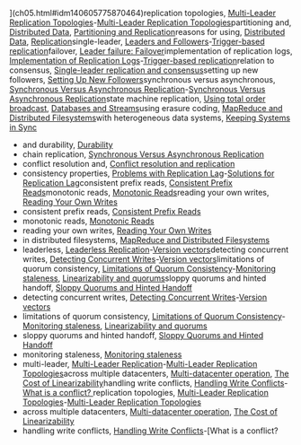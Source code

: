 ](ch05.html#idm140605775870464)replication topologies, [Multi-Leader Replication Topologies](ch05.html#ix_replmultileadtopol)-[Multi-Leader Replication Topologies](ch05.html#idm140605775825664)partitioning and, [Distributed Data](part02.html#idm140605776495952), [Partitioning and Replication](ch06.html#idm140605775370272)reasons for using, [Distributed Data](part02.html#idm140605776540816), [Replication](ch05.html#idm140605776468304)single-leader, [Leaders and Followers](ch05.html#ix_replleadfol)-[Trigger-based replication](ch05.html#idm140605776175184)failover, [Leader failure: Failover](ch05.html#idm140605776310608)implementation of replication logs, [Implementation of Replication Logs](ch05.html#ix_replleadfollog)-[Trigger-based replication](ch05.html#idm140605776176896)relation to consensus, [Single-leader replication and consensus](ch09.html#idm140605758920864)setting up new followers, [Setting Up New Followers](ch05.html#idm140605776343120)synchronous versus asynchronous, [Synchronous Versus Asynchronous Replication](ch05.html#ix_replleadfolsyncasync)-[Synchronous Versus Asynchronous Replication](ch05.html#idm140605776347632)state machine replication, [Using total order broadcast](ch09.html#idm140605759466736), [Databases and Streams](ch11.html#idm140605757051632)using erasure coding, [MapReduce and Distributed Filesystems](ch10.html#idm140605758225344)with heterogeneous data systems, [Keeping Systems in Sync](ch11.html#idm140605757016224)
* and durability, [Durability](ch07.html#idm140605774786736)
* chain replication, [Synchronous Versus Asynchronous Replication](ch05.html#idm140605776366208)
* conflict resolution and, [Conflict resolution and replication](ch07.html#idm140605761947952)
* consistency properties, [Problems with Replication Lag](ch05.html#ix_replproblag)-[Solutions for Replication Lag](ch05.html#idm140605776065008)consistent prefix reads, [Consistent Prefix Reads](ch05.html#idm140605776093744)monotonic reads, [Monotonic Reads](ch05.html#idm140605776108880)reading your own writes, [Reading Your Own Writes](ch05.html#idm140605776142800)
* consistent prefix reads, [Consistent Prefix Reads](ch05.html#idm140605776093744)
* monotonic reads, [Monotonic Reads](ch05.html#idm140605776108880)
* reading your own writes, [Reading Your Own Writes](ch05.html#idm140605776142800)
* in distributed filesystems, [MapReduce and Distributed Filesystems](ch10.html#idm140605758226640)
* leaderless, [Leaderless Replication](ch05.html#ix_replnolead)-[Version vectors](ch05.html#idm140605775436512)detecting concurrent writes, [Detecting Concurrent Writes](ch05.html#ix_replnoleadconcwr)-[Version vectors](ch05.html#idm140605775439568)limitations of quorum consistency, [Limitations of Quorum Consistency](ch05.html#ix_replnoleadlimits)-[Monitoring staleness](ch05.html#idm140605775664064), [Linearizability and quorums](ch09.html#idm140605759855280)sloppy quorums and hinted handoff, [Sloppy Quorums and Hinted Handoff](ch05.html#idm140605775660880)
* detecting concurrent writes, [Detecting Concurrent Writes](ch05.html#ix_replnoleadconcwr)-[Version vectors](ch05.html#idm140605775439568)
* limitations of quorum consistency, [Limitations of Quorum Consistency](ch05.html#ix_replnoleadlimits)-[Monitoring staleness](ch05.html#idm140605775664064), [Linearizability and quorums](ch09.html#idm140605759855280)
* sloppy quorums and hinted handoff, [Sloppy Quorums and Hinted Handoff](ch05.html#idm140605775660880)
* monitoring staleness, [Monitoring staleness](ch05.html#idm140605775676272)
* multi-leader, [Multi-Leader Replication](ch05.html#ix_replmultilead)-[Multi-Leader Replication Topologies](ch05.html#idm140605775824016)across multiple datacenters, [Multi-datacenter operation](ch05.html#idm140605776045888), [The Cost of Linearizability](ch09.html#idm140605759814560)handling write conflicts, [Handling Write Conflicts](ch05.html#ix_replmultileadwrconf)-[What is a conflict? ](ch05.html#idm140605775870464)replication topologies, [Multi-Leader Replication Topologies](ch05.html#ix_replmultileadtopol)-[Multi-Leader Replication Topologies](ch05.html#idm140605775825664)
* across multiple datacenters, [Multi-datacenter operation](ch05.html#idm140605776045888), [The Cost of Linearizability](ch09.html#idm140605759814560)
* handling write conflicts, [Handling Write Conflicts](ch05.html#ix_replmultileadwrconf)-[What is a conflict?